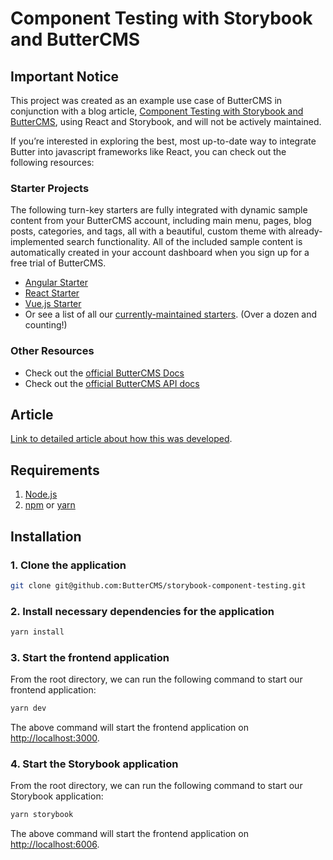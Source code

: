 # Component Testing with Storybook and ButterCMS

## Important Notice
This project was created as an example use case of ButterCMS in conjunction with a blog article, [Component Testing with Storybook and ButterCMS](https://buttercms.com/blog/component-testing-with-storybook/), using React and Storybook, and will not be actively maintained. 

If you’re interested in exploring the best, most up-to-date way to integrate Butter into javascript frameworks like React, you can check out the following resources:

### Starter Projects

The following turn-key starters are fully integrated with dynamic sample content from your ButterCMS account, including main menu, pages, blog posts, categories, and tags, all with a beautiful, custom theme with already-implemented search functionality. All of the included sample content is automatically created in your account dashboard when you sign up for a free trial of ButterCMS.
- [Angular Starter](https://buttercms.com/starters/angular-starter-project/)
- [React Starter](https://buttercms.com/starters/react-starter-project/)
- [Vue.js Starter](https://buttercms.com/starters/vuejs-starter-project/)
- Or see a list of all our [currently-maintained starters](https://buttercms.com/starters/). (Over a dozen and counting!)

### Other Resources
- Check out the [official ButterCMS Docs](https://buttercms.com/docs/)
- Check out the [official ButterCMS API docs](https://buttercms.com/docs/api/)


## Article

[Link to detailed article about how this was developed](https://buttercms.com/blog/component-testing-with-storybook).

## Requirements

1. [Node.js](https://nodejs.org/)
2. [npm](https://www.npmjs.com/) or [yarn](https://yarnpkg.com/)

## Installation

### 1. **Clone the application**

```sh
git clone git@github.com:ButterCMS/storybook-component-testing.git
```

### 2. **Install necessary dependencies for the application**

```sh
yarn install
```

### 3. **Start the frontend application**

From the root directory, we can run the following command to start our frontend application:

```sh
yarn dev
```

The above command will start the frontend application on [http://localhost:3000](http://localhost:3000).

### 4. **Start the Storybook application**

From the root directory, we can run the following command to start our Storybook application:

```sh
yarn storybook
```

The above command will start the frontend application on [http://localhost:6006](http://localhost:6006).
